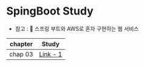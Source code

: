 # SpingBoot Study

- 참고 : 📕 스프링 부트와 AWS로 혼자 구현하는 웹 서비스

|chapter|Study|
|:------:|:------:|
|chap 03|[Link - 1](https://yeonx.tistory.com/entry/Chapter-03-SpringBoot%EC%97%90%EC%84%9C-JPA%EB%A1%9C-%EB%8D%B0%EC%9D%B4%ED%84%B0%EB%B2%A0%EC%9D%B4%EC%8A%A4-%EB%8B%A4%EB%A4%84%EB%B3%B4%EC%9E%901)|
